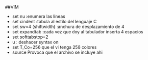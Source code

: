 
##VIM
- set nu :enumera las lineas
- set cindent :tabula al estilo del lenguaje C
- set sw=4 (shiftwidth) :anchura de desplazamiento de 4
- set expandtab :cada vez que doy al tabulador inserta 4 espacios
- set softtabstop=2
- u : deshacer
syntax on
- set T_Co=256 que el vi tenga 256 colores 
- source Provoca que el archivo se incluye ahi 

